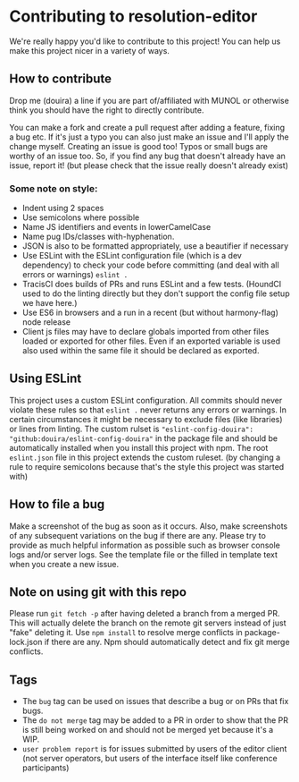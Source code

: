 # Contributing to resolution-editor

We're really happy you'd like to contribute to this project! You can help us make this project nicer in a variety of ways.

## How to contribute

Drop me (douira) a line if you are part of/affiliated with MUNOL or otherwise think you should have the right to directly contribute.

You can make a fork and create a pull request after adding a feature, fixing a bug etc. If it's just a typo you can also just make an issue and I'll apply the change myself. Creating an issue is good too! Typos or small bugs are worthy of an issue too. So, if you find any bug that doesn't already have an issue, report it! (but please check that the issue really doesn't already exist)

### Some note on style:

- Indent using 2 spaces
- Use semicolons where possible
- Name JS identifiers and events in lowerCamelCase
- Name pug IDs/classes with-hyphenation.
- JSON is also to be formatted appropriately, use a beautifier if necessary
- Use ESLint with the ESLint configuration file (which is a dev dependency) to check your code before committing (and deal with all errors or warnings) `eslint .`
- TracisCI does builds of PRs and runs ESLint and a few tests. (HoundCI used to do the linting directly but they don't support the config file setup we have here.)
- Use ES6 in browsers and a run in a recent (but without harmony-flag) node release
- Client js files may have to declare globals imported from other files loaded or exported for other files. Even if an exported variable is used also used within the same file it should be declared as exported.

## Using ESLint

This project uses a custom ESLint configuration. All commits should never violate these rules so that `eslint .` never returns any errors or warnings. In certain circumstances it might be necessary to exclude files (like libraries) or lines from linting. The custom rulset is `"eslint-config-douira": "github:douira/eslint-config-douira"` in the package file and should be automatically installed when you install this project with npm. The root `eslint.json` file in this project extends the custom ruleset. (by changing a rule to require semicolons because that's the style this project was started with)

## How to file a bug

Make a screenshot of the bug as soon as it occurs. Also, make screenshots of any subsequent variations on the bug if there are any. Please try to provide as much helpful information as possible such as browser console logs and/or server logs. See the template file or the filled in template text when you create a new issue.

## Note on using git with this repo

Please run `git fetch -p` after having deleted a branch from a merged PR. This will actually delete the branch on the remote git servers instead of just "fake" deleting it.
Use `npm install` to resolve merge conflicts in package-lock.json if there are any. Npm should automatically detect and fix git merge conflicts.

## Tags

- The `bug` tag can be used on issues that describe a bug or on PRs that fix bugs.
- The `do not merge` tag may be added to a PR in order to show that the PR is still being worked on and should not be merged yet because it's a WIP.
- `user problem report` is for issues submitted by users of the editor client (not server operators, but users of the interface itself like conference participants)
